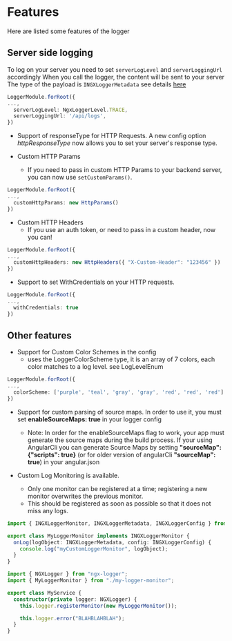 # Features

Here are listed some features of the logger

## Server side logging

To log on your server you need to set `serverLogLevel` and `serverLoggingUrl` accordingly
When you call the logger, the content will be sent to your server
The type of the payload is `INGXLoggerMetadata` see details [here](../src/lib/metadata/imetadata.ts)

```typescript
LoggerModule.forRoot({
...,
  serverLogLevel: NgxLoggerLevel.TRACE,
  serverLoggingUrl: '/api/logs',
})
```

- Support of responseType for HTTP Requests. A new config option _httpResponseType_ now allows you to set your server's response type.

- Custom HTTP Params
  - If you need to pass in custom HTTP Params to your backend server, you can now use `setCustomParams()`.

```typescript
LoggerModule.forRoot({
...,
  customHttpParams: new HttpParams()
})
```

- Custom HTTP Headers
  - If you use an auth token, or need to pass in a custom header, now you can!

```typescript
LoggerModule.forRoot({
...,
  customHttpHeaders: new HttpHeaders({ "X-Custom-Header": "123456" })
})
```

- Support to set WithCredentials on your HTTP requests.

```typescript
LoggerModule.forRoot({
...,
  withCredentials: true
})
```

## Other features

- Support for Custom Color Schemes in the config
  - uses the LoggerColorScheme type, it is an array of 7 colors, each color matches to a log level. see LogLevelEnum

```typescript
LoggerModule.forRoot({
...,
  colorScheme: ['purple', 'teal', 'gray', 'gray', 'red', 'red', 'red']
})
```

- Support for custom parsing of source maps. In order to use it, you must set **enableSourceMaps: true** in your logger config

  - Note: In order for the enableSourceMaps flag to work, your app must generate the source maps during the build process. If your using AngularCli you can generate Source Maps by setting **"sourceMap": {"scripts": true}** (or for older version of angularCli **"sourceMap": true**) in your angular.json

- Custom Log Monitoring is available.
  - Only one monitor can be registered at a time; registering a new monitor overwrites the previous monitor.
  - This should be registered as soon as possible so that it does not miss any logs.

```typescript
import { INGXLoggerMonitor, INGXLoggerMetadata, INGXLoggerConfig } from "ngx-logger";

export class MyLoggerMonitor implements INGXLoggerMonitor {
  onLog(logObject: INGXLoggerMetadata, config: INGXLoggerConfig) {
    console.log("myCustomLoggerMonitor", logObject);
  }
}
```

```typescript
import { NGXLogger } from "ngx-logger";
import { MyLoggerMonitor } from "./my-logger-monitor";

export class MyService {
  constructor(private logger: NGXLogger) {
    this.logger.registerMonitor(new MyLoggerMonitor());

    this.logger.error("BLAHBLAHBLAH");
  }
}
```